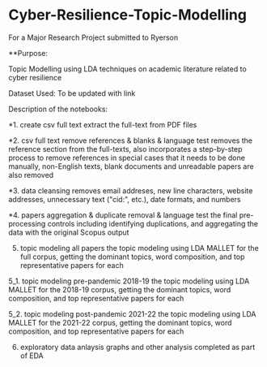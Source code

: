 # Cyber-Resilience-Topic-Modelling
For a Major Research Project submitted to Ryerson

**Purpose: 

Topic Modelling using LDA techniques on academic literature related to cyber resilience

Dataset Used:
To be updated with link

Description of the notebooks:

*1. create csv full text
extract the full-text from PDF files

*2. csv full text remove references & blanks & language test
removes the reference section from the full-texts, also incorporates a step-by-step process to remove references in special cases that it needs to be done manually, non-English texts, blank documents and unreadable papers are also removed

*3. data cleansing
removes email addreses, new line characters, website addresses, unnecessary text ("cid:", etc.), date formats, and numbers 

*4. papers aggregation & duplicate removal & language test
the final pre-processing controls including identifying duplications, and aggregating the data with the original Scopus output

5. topic modeling all papers
the topic modeling using LDA MALLET for the full corpus, getting the dominant topics, word composition, and top representative papers for each

5_1. topic modeling pre-pandemic 2018-19
the topic modeling using LDA MALLET for the 2018-19 corpus, getting the dominant topics, word composition, and top representative papers for each

5_2. topic modeling post-pandemic 2021-22
the topic modeling using LDA MALLET for the 2021-22 corpus, getting the dominant topics, word composition, and top representative papers for each

6. exploratory data anlaysis
graphs and other analysis completed as part of EDA
